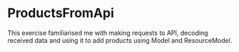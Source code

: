 # ProductsFromApi
This exercise familiarised me with making requests to API, decoding received data and using it to add products using Model and ResourceModel. 